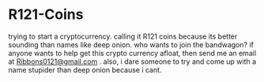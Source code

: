 # R121-Coins
trying to start a cryptocurrency. calling it R121 coins because its better sounding than names like deep onion. who wants to join the bandwagon?
if anyone wants to help get this crypto currency afloat, then send me an email at Ribbons0121@gmail.com
. also, i dare someone to try and come up with a name stupider than deep onion because i cant.
